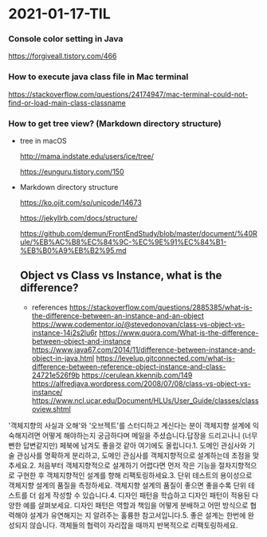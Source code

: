 # 2021-01-17-TIL

### Console color setting in Java 

https://forgiveall.tistory.com/466

### How to execute java class file in Mac terminal

https://stackoverflow.com/questions/24174947/mac-terminal-could-not-find-or-load-main-class-classname



### How to get tree view? (Markdown directory structure)

- tree in macOS

  http://mama.indstate.edu/users/ice/tree/

  https://eunguru.tistory.com/150

- Markdown directory structure

  https://ko.ojit.com/so/unicode/14673

  https://jekyllrb.com/docs/structure/

  https://github.com/demun/FrontEndStudy/blob/master/document/%40Rule/%EB%AC%B8%EC%84%9C-%EC%9E%91%EC%84%B1-%EB%B0%A9%EB%B2%95.md


  ## Object vs Class vs Instance, what is the difference?

  - references
    https://stackoverflow.com/questions/2885385/what-is-the-difference-between-an-instance-and-an-object
    https://www.codementor.io/@stevedonovan/class-vs-object-vs-instance-14i2s2lu6r
    https://www.quora.com/What-is-the-difference-between-object-and-instance
    https://www.java67.com/2014/11/difference-between-instance-and-object-in-java.html
    https://levelup.gitconnected.com/what-is-difference-between-reference-object-instance-and-class-24721e526f9b
    https://cerulean.kkennib.com/149
    https://alfredjava.wordpress.com/2008/07/08/class-vs-object-vs-instance/
    https://www.ncl.ucar.edu/Document/HLUs/User_Guide/classes/classoview.shtml    



'객체지향의 사실과 오해'와 '오브젝트'를 스터디하고 계신다는 분이 객체지향 설계에 익숙해지려면 어떻게 해야하는지 궁금하다며 메일을 주셨습니다.답장을 드리고나니 (너무 뻔한 답변같지만) 페북에 남겨도 좋을것 같아 여기에도 올립니다.1. 도메인 관심사와 기술 관심사를 명확하게 분리하고, 도메인 관심사를 객체지향적으로 설계하는데 초점을 맞추세요.2. 처음부터 객체지향적으로 설계하기 어렵다면 먼저 작은 기능을 절차지향적으로 구현한 후 객체지향적인 설계를 향해 리팩토링하세요.3. 단위 테스트의 용이성으로 객체지향 설계의 품질을 측정하세요. 객체지향 설계의 품질이 좋으면 좋을수록 단위 테스트를 더 쉽게 작성할 수 있습니다.4. 디자인 패턴을 학습하고 디자인 패턴이 적용된 다양한 예를 살펴보세요. 디자인 패턴은 역할과 책임을 어떻게 분배하고 어떤 방식으로 협력해야 설계가 유연해지는 지 알려주는 훌륭한 참고서입니다.5. 좋은 설계는 한번에 완성되지 않습니다. 객체들의 협력이 자리잡을 때까지 반복적으로 리팩토링하세요.